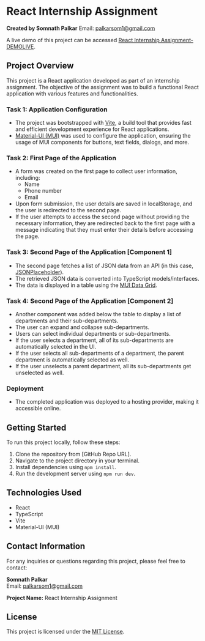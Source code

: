 # React Internship Assignment

**Created by Somnath Palkar**
Email: palkarsom1@gmail.com

A live demo of this project can be accessed [React Internship Assignment-DEMOLIVE](https://growme-org-react-assgnmt.netlify.app/).

## Project Overview

This project is a React application developed as part of an internship assignment. The objective of the assignment was to build a functional React application with various features and functionalities.

### Task 1: Application Configuration

- The project was bootstrapped with [Vite](https://vitejs.dev/guide/), a build tool that provides fast and efficient development experience for React applications.
- [Material-UI (MUI)](https://mui.com/material-ui/getting-started/overview/) was used to configure the application, ensuring the usage of MUI components for buttons, text fields, dialogs, and more.

### Task 2: First Page of the Application

- A form was created on the first page to collect user information, including:
  - Name
  - Phone number
  - Email
- Upon form submission, the user details are saved in localStorage, and the user is redirected to the second page.
- If the user attempts to access the second page without providing the necessary information, they are redirected back to the first page with a message indicating that they must enter their details before accessing the page.

### Task 3: Second Page of the Application [Component 1]

- The second page fetches a list of JSON data from an API (in this case, [JSONPlaceholder](https://jsonplaceholder.typicode.com/posts)).
- The retrieved JSON data is converted into TypeScript models/interfaces.
- The data is displayed in a table using the [MUI Data Grid](https://mui.com/x/react-data-grid/).

### Task 4: Second Page of the Application [Component 2]

- Another component was added below the table to display a list of departments and their sub-departments.
- The user can expand and collapse sub-departments.
- Users can select individual departments or sub-departments.
- If the user selects a department, all of its sub-departments are automatically selected in the UI.
- If the user selects all sub-departments of a department, the parent department is automatically selected as well.
- If the user unselects a parent department, all its sub-departments get unselected as well.

### Deployment

- The completed application was deployed to a hosting provider, making it accessible online.

## Getting Started

To run this project locally, follow these steps:

1. Clone the repository from [GitHub Repo URL].
2. Navigate to the project directory in your terminal.
3. Install dependencies using `npm install`.
4. Run the development server using `npm run dev`.

## Technologies Used

- React
- TypeScript
- Vite
- Material-UI (MUI)

## Contact Information

For any inquiries or questions regarding this project, please feel free to contact:

**Somnath Palkar**  
Email: palkarsom1@gmail.com

**Project Name:** React Internship Assignment

## License

This project is licensed under the [MIT License](LICENSE).
